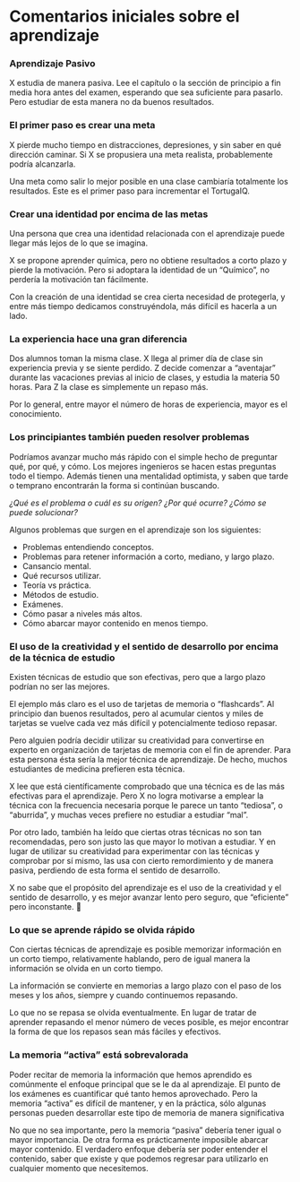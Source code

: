 # Comentarios iniciales sobre el aprendizaje

### **Aprendizaje Pasivo**

X estudia de manera pasiva. Lee el capítulo o la sección de principio a fin media hora antes del examen, esperando que sea suficiente para pasarlo. Pero estudiar de esta manera no da buenos resultados.

### El primer paso es crear una meta

X pierde mucho tiempo en distracciones, depresiones, y sin saber en qué dirección caminar. Si X se propusiera una meta realista, probablemente podría alcanzarla. 

Una meta como salir lo mejor posible en una clase cambiaría totalmente los resultados. Este es el primer paso para incrementar el TortugaIQ.

### Crear una identidad por encima de las metas

Una persona que crea una identidad relacionada con el aprendizaje puede llegar más lejos de lo que se imagina. 

X se propone aprender química, pero no obtiene resultados a corto plazo y pierde la motivación. Pero si adoptara la identidad de un “Químico”, no perdería la motivación tan fácilmente. 

Con la creación de una identidad se crea cierta necesidad de protegerla, y entre más tiempo dedicamos construyéndola, más difícil es hacerla a un lado. 

### La experiencia hace una gran diferencia

Dos alumnos toman la misma clase. X llega al primer día de clase sin experiencia previa y se siente perdido. Z decide comenzar a “aventajar” durante las vacaciones previas al inicio de clases, y estudia la materia 50 horas. Para Z la clase es simplemente un repaso más.

Por lo general, entre mayor el número de horas de experiencia, mayor es el conocimiento. 

### Los principiantes también pueden resolver problemas

Podríamos avanzar mucho más rápido con el simple hecho de preguntar qué, por qué, y cómo. Los  mejores ingenieros se hacen estas preguntas todo el tiempo. Además tienen una mentalidad optimista, y saben que tarde o temprano encontrarán la forma si continúan buscando. 

*¿Qué es el problema o cuál es su origen? ¿Por qué ocurre? ¿Cómo se puede solucionar?*

Algunos problemas que surgen en el aprendizaje son los siguientes:

- Problemas entendiendo conceptos.
- Problemas para retener información a corto, mediano, y largo plazo.
- Cansancio mental.
- Qué recursos utilizar.
- Teoría vs práctica.
- Métodos de estudio.
- Exámenes.
- Cómo pasar a niveles más altos.
- Cómo abarcar mayor contenido en menos tiempo.

### **El uso de la creatividad y el sentido de desarrollo por encima de la técnica de estudio**

Existen técnicas de estudio que son efectivas, pero que a largo plazo podrían no ser las mejores. 

El ejemplo más claro es el uso de tarjetas de memoria o “flashcards”. Al principio dan buenos resultados, pero al acumular cientos y miles de tarjetas se vuelve cada vez más difícil y potencialmente tedioso repasar. 

Pero alguien podría decidir utilizar su creatividad para convertirse en experto en organización de tarjetas de memoria con el fin de aprender. Para esta persona ésta sería la mejor técnica de aprendizaje.  De hecho, muchos estudiantes de medicina prefieren esta técnica.

X lee que está científicamente comprobado que una técnica es de las más efectivas para el aprendizaje. Pero X no logra motivarse a emplear la técnica con la frecuencia necesaria porque le parece un tanto “tediosa”, o “aburrida”, y muchas veces prefiere no estudiar a estudiar “mal”.

Por otro lado, también ha leído que ciertas otras técnicas no son tan recomendadas, pero son justo las que mayor lo motivan a estudiar.  Y en lugar de utilizar su creatividad para experimentar con las técnicas y comprobar por sí mismo, las usa con cierto remordimiento y de manera pasiva, perdiendo de esta forma el sentido de desarrollo.  

X no sabe que el propósito del aprendizaje es el uso de la creatividad y el sentido de desarrollo, y es mejor avanzar lento pero seguro, que “eficiente” pero inconstante. 🐢

### Lo que se aprende rápido se olvida rápido

Con ciertas técnicas de aprendizaje es posible memorizar información en un corto tiempo, relativamente hablando, pero de igual manera la información se olvida en un corto tiempo. 

La información se convierte en memorias a largo plazo con el paso de los meses y los años, siempre y cuando continuemos repasando. 

Lo que no se repasa se olvida eventualmente. En lugar de tratar de aprender repasando el menor número de veces posible, es mejor encontrar la forma de que los repasos sean más fáciles y efectivos.

### La memoria “activa” está sobrevalorada

Poder recitar de memoria la información que hemos aprendido es comúnmente el enfoque principal que se le da al aprendizaje. El punto de los exámenes es cuantificar qué tanto hemos aprovechado. Pero la memoria “activa” es difícil de mantener, y en la práctica, sólo algunas personas pueden desarrollar este tipo de memoria de manera significativa

No que no sea importante, pero la memoria “pasiva” debería tener igual o mayor importancia. De otra forma es prácticamente imposible abarcar mayor contenido. El verdadero enfoque debería ser poder entender el contenido, saber que existe y que podemos regresar para utilizarlo en cualquier momento que necesitemos.
